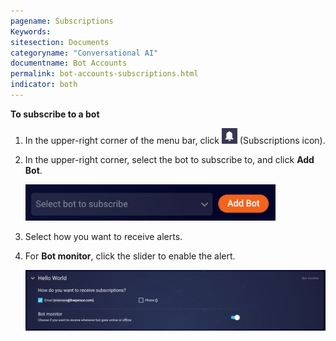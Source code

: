 ```yaml
---
pagename: Subscriptions
Keywords:
sitesection: Documents
categoryname: "Conversational AI"
documentname: Bot Accounts
permalink: bot-accounts-subscriptions.html
indicator: both
---
```




**To subscribe to a bot**

1. In the upper-right corner of the menu bar, click <img style="width:25px" src="img/ConvoBuilder/icon_subscriptions.png"> (Subscriptions icon).
2. In the upper-right corner, select the bot to subscribe to, and click **Add Bot**.

    <img class="fancyimage" style="width:400px" src="img/ConvoBuilder/subscriptions_1.png">

3. Select how you want to receive alerts.
4. For **Bot monitor**, click the slider to enable the alert.

    <img class="fancyimage" style="width:800px" src="img/ConvoBuilder/subscriptions_2.png">




